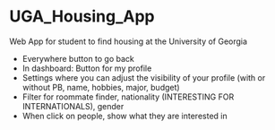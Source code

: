 # UGA_Housing_App
Web App for student to find housing at the University of Georgia

- Everywhere button to go back
- In dashboard: Button for my profile
- Settings where you can adjust the visibility of your profile (with or without PB, name, hobbies, major, budget)
- Filter for roommate finder, nationality (INTERESTING FOR INTERNATIONALS), gender
- When click on people, show what they are interested in